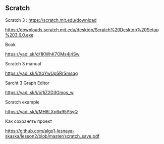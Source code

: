 <h2>Scratch</h2
  
Scratch 3 : https://scratch.mit.edu/download

https://downloads.scratch.mit.edu/desktop/Scratch%20Desktop%20Setup%203.6.0.exe

Book

https://yadi.sk/d/1KWhK7OMs4j4Sw

Scratch 3 manual

https://yadi.sk/i/XqYwUpSRrSmsqg

Sarcht 3 Graph Editor

https://yadi.sk/i/oj1jZ2D3Gmos_w

Scratch example

https://yadi.sk/i/MH8LXn6x95P5yQ


Как сохранять проект

https://github.com/algo1-lesnaya-skaska/lesson2/blob/master/scratch_save.pdf
